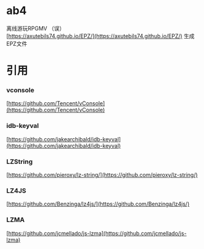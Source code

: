 # ab4
离线游玩RPGMV （误）  
[https://axutebils74.github.io/EPZ/](https://axutebils74.github.io/EPZ/) 生成EPZ文件
# 引用 
### vconsole
[https://github.com/Tencent/vConsole](https://github.com/Tencent/vConsole)
### idb-keyval
[https://github.com/jakearchibald/idb-keyval](https://github.com/jakearchibald/idb-keyval)
### LZString
[https://github.com/pieroxy/lz-string/](https://github.com/pieroxy/lz-string/)
### LZ4JS
[https://github.com/Benzinga/lz4js/](https://github.com/Benzinga/lz4js/)
### LZMA
[https://github.com/jcmellado/js-lzma](https://github.com/jcmellado/js-lzma)
